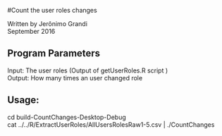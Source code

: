 #Count the user roles changes

Written by Jerônimo Grandi   
September 2016  

## Program Parameters  
Input: The user roles (Output of getUserRoles.R script )  
Output: How many times an user changed role  

## Usage:

cd build-CountChanges-Desktop-Debug  
cat ../../R/ExtractUserRoles/AllUsersRolesRaw1-5.csv | ./CountChanges  



